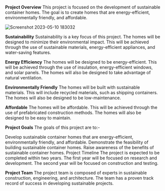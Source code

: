 <b>Project Overview</b>
This project is focused on the development of sustainable container homes. The goal is to create homes that are energy-efficient, environmentally friendly, and affordable.

![Screenshot 2023-05-10 183032](https://github.com/rivenshell/sustainable-container/assets/53383837/e62aee51-8417-4bbb-b689-14dde8b3de10)

<b>Sustainability</b>
Sustainability is a key focus of this project. The homes will be designed to minimize their environmental impact. This will be achieved through the use of sustainable materials, energy-efficient appliances, and water-saving features.

<b>Energy Efficiency</b>
The homes will be designed to be energy-efficient. This will be achieved through the use of insulation, energy-efficient windows, and solar panels. The homes will also be designed to take advantage of natural ventilation.

<b>Environmentally Friendly</b>
The homes will be built with sustainable materials. This will include recycled materials, such as shipping containers. The homes will also be designed to be low-maintenance.

<b>Affordable</b>
The homes will be affordable. This will be achieved through the use of prefabricated construction methods. The homes will also be designed to be easy to maintain.

<b>Project Goals</b>
The goals of this project are to:-

Develop sustainable container homes that are energy-efficient, environmentally friendly, and affordable.
Demonstrate the feasibility of building sustainable container homes.
Raise awareness of the benefits of sustainable container homes.
Project Timeline
The project is expected to be completed within two years. The first year will be focused on research and development. The second year will be focused on construction and testing.

<b>Project Team</b>
The project team is composed of experts in sustainable construction, engineering, and architecture. The team has a proven track record of success in developing sustainable projects.
